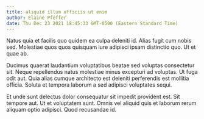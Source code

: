 ```yaml
---
title: aliquid illum officiis ut enim
author: Elaine Pfeffer
date: Thu Dec 23 2021 18:45:33 GMT-0500 (Eastern Standard Time)
---
```

Natus quia et facilis quo quidem ea culpa deleniti id. Alias fugit cum nobis sed. Molestiae quos quos quisquam iure adipisci ipsam distinctio quo. Ut et quae ab.

 Ducimus quaerat laudantium voluptatibus beatae sed voluptas consectetur sit. Neque repellendus natus molestiae minus excepturi ad voluptas. Ut fuga odit aut. Quia alias cumque architecto est deleniti perferendis est mollitia officia. Soluta et tempora laborum a sed adipisci voluptates sequi.

 Et unde sunt delectus dolor consequatur sit impedit provident est. Sit tempore aut. Ut et voluptatem sunt. Omnis vel aliquid quis et laborum rerum aliquam optio adipisci. Quod recusandae id.